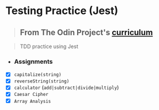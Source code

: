 # Testing Practice (Jest)

> ## From The Odin Project's [curriculum](https://www.theodinproject.com/lessons/testing-practice)

> TDD practice using Jest

- ### Assignments
- [x] `capitalize(string)`
- [x] `reverseString(string)`
- [x] `calculator` (`add|subtract|divide|multiply`)
- [x] `Caesar Cipher`
- [x] `Array Analysis`
